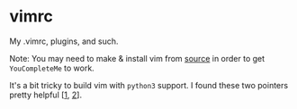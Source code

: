 # vimrc
My .vimrc, plugins, and such.

Note:
You may need to make & install vim from [source](vim.org/git.php) in order to get `YouCompleteMe` to work.

It's a bit tricky to build vim with `python3` support. 
I found these two pointers pretty helpful [[1](https://allanchain.github.io/blog/post/compile-vim-python3/), [2](https://gist.github.com/lv10/487732f22513196f9f91c1e7119b5911)].
